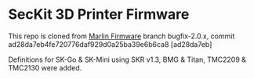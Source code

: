 ﻿#  SecKit 3D Printer Firmware

This repo is cloned from [Marlin Firmware](https://github.com/marlinfirmware/marlin) branch bugfix-2.0.x, commit ad28da7eb4fe720776daf929d0a25ba39e6b6ca8 [ad28da7eb]


Definitions for SK-Go & SK-Mini using SKR v1.3, BMG & Titan, TMC2209 & TMC2130 were added.
